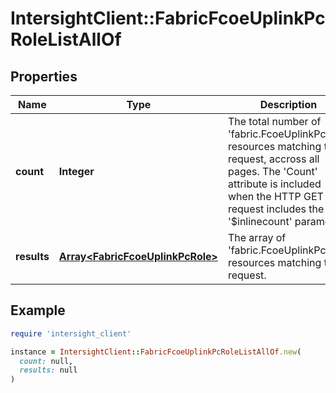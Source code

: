 # IntersightClient::FabricFcoeUplinkPcRoleListAllOf

## Properties

| Name | Type | Description | Notes |
| ---- | ---- | ----------- | ----- |
| **count** | **Integer** | The total number of &#39;fabric.FcoeUplinkPcRole&#39; resources matching the request, accross all pages. The &#39;Count&#39; attribute is included when the HTTP GET request includes the &#39;$inlinecount&#39; parameter. | [optional] |
| **results** | [**Array&lt;FabricFcoeUplinkPcRole&gt;**](FabricFcoeUplinkPcRole.md) | The array of &#39;fabric.FcoeUplinkPcRole&#39; resources matching the request. | [optional] |

## Example

```ruby
require 'intersight_client'

instance = IntersightClient::FabricFcoeUplinkPcRoleListAllOf.new(
  count: null,
  results: null
)
```

